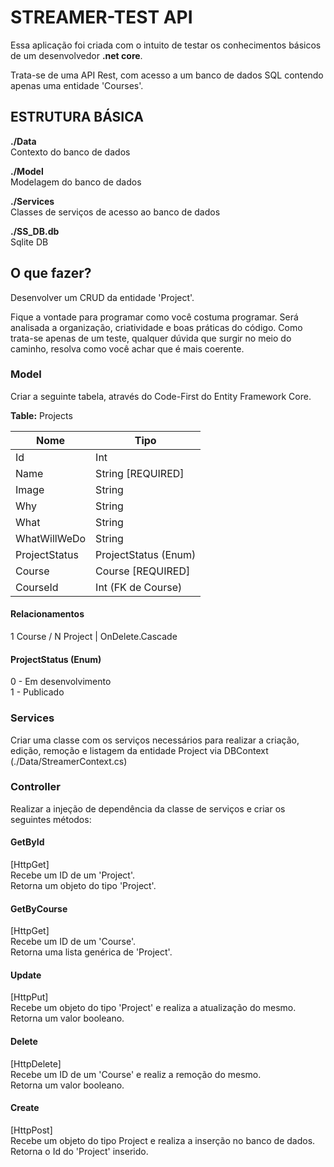 # STREAMER-TEST API

Essa aplicação foi criada com o intuito de testar os conhecimentos básicos de um desenvolvedor **.net core**.

Trata-se de uma API Rest, com acesso a um banco de dados SQL contendo apenas uma entidade 'Courses'.

## ESTRUTURA BÁSICA
               
**./Data**  
Contexto do banco de dados                  

**./Model**  
Modelagem do banco de dados

**./Services**  
Classes de serviços de acesso ao banco de dados

**./SS_DB.db**  
Sqlite DB

## O que fazer?
Desenvolver um CRUD da entidade 'Project'.

Fique a vontade para programar como você costuma programar. Será analisada a organização, criatividade e boas práticas do código. Como trata-se apenas de um teste, qualquer dúvida que surgir no meio do caminho, resolva como você achar que é mais coerente.

### Model
Criar a seguinte tabela, através do Code-First do Entity Framework Core.

**Table:** Projects

| **Nome**        | **Tipo**              |
|-----------------|-----------------------|
| Id              | Int                   |
| Name            | String [REQUIRED]     |
| Image           | String                |
| Why             | String                |
| What            | String                |
| WhatWillWeDo    | String                |
| ProjectStatus   | ProjectStatus (Enum)  |
| Course          | Course [REQUIRED]     |  
| CourseId        | Int (FK de Course)    |

#### Relacionamentos  
1 Course / N Project | OnDelete.Cascade

#### ProjectStatus (Enum)
0 - Em desenvolvimento  
1 - Publicado

### Services
Criar uma classe com os serviços necessários para realizar a criação, edição, remoção e listagem da entidade Project via DBContext (./Data/StreamerContext.cs)

### Controller
Realizar a injeção de dependência da classe de serviços e criar os seguintes métodos:

#### GetById
[HttpGet]  
Recebe um ID de um 'Project'.  
Retorna um objeto do tipo 'Project'.

#### GetByCourse
[HttpGet]  
Recebe um ID de um 'Course'.  
Retorna uma lista genérica de 'Project'.

#### Update
[HttpPut]  
Recebe um objeto do tipo 'Project' e realiza a atualização do mesmo.  
Retorna um valor booleano.

#### Delete
[HttpDelete]  
Recebe um ID de um 'Course' e realiz a remoção do mesmo.  
Retorna um valor booleano.

#### Create
[HttpPost]  
Recebe um objeto do tipo Project e realiza a inserção no banco de dados.
Retorna o Id do 'Project' inserido.

